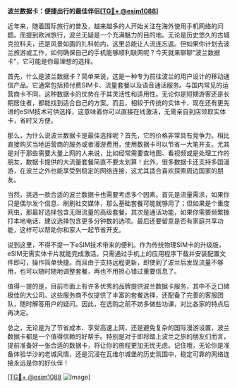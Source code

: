 **波兰数据卡：便捷出行的最佳伴侣[[TG💪+ @esim1088](https://t.me/s/esim1088)]**

近年来，随着国际旅行的普及，越来越多的人开始关注在海外使用手机网络的问题。而提到欧洲旅行，波兰无疑是一个充满魅力的目的地。无论是历史悠久的古城克拉科夫，还是风景如画的扎科帕内，这里总能让人流连忘返。但如果你计划去波兰旅游或工作，如何确保自己的手机能够顺利联网呢？今天就来聊聊“波兰数据卡”，它可能是你最理想的选择。

首先，什么是波兰数据卡？简单来说，这是一种专为前往波兰的用户设计的移动通信产品。它通常包括预付费SIM卡、流量套餐以及语音通话服务。与国内常见的运营商卡不同，这种数据卡的优势在于其灵活性和适用性。无论你是短期游客还是长期居住者，都能找到适合自己的方案。而且，相较于传统的实体卡，现在还有更先进的eSIM技术可供选择，这意味着你可以直接在线激活，无需亲自到店领取实体卡，省时又方便。

那么，为什么说波兰数据卡是最佳选择呢？首先，它的价格非常具有竞争力。相比直接购买当地运营商的服务或者漫游费用，使用数据卡可以节省一大笔开支。尤其是对于那些需要大量上网的人来说，比如经常需要查地图、看视频或是处理工作的朋友，数据卡提供的大流量套餐简直不要太划算！此外，很多数据卡还支持多国漫游，在波兰之外也能享受到稳定的网络连接，这尤其适合喜欢探索周边国家的朋友。

当然，挑选一款合适的波兰数据卡也需要考虑多个因素。首先是流量需求，如果你只是偶尔发个信息、刷刷社交媒体，那么基础套餐可能就够用了；但如果是个重度网虫，那最好选择包含无限流量的高级套餐。其次是通话功能，如果你需要频繁拨打本地电话，建议选择包含更多分钟数的选项。最后还要留意是否有家庭共享功能，这样可以帮助你和家人一起节省开支。

说到这里，不得不提一下eSIM技术带来的便利。作为传统物理SIM卡的升级版，eSIM无需实体卡片就能完成激活。只需通过手机上的应用程序下载并安装配置文件即可，操作简单快捷。而且由于支持远程更新，即使到了波兰后发现流量不够用，也可以随时随地调整套餐，再也不用担心错过重要信息了。

值得一提的是，目前市面上有许多优秀的品牌提供波兰数据卡服务，其中不乏口碑极佳的大公司。这些服务商不仅提供了丰富的套餐选择，还配备了完善的客服团队，随时解答用户的疑问。因此，在选购之前不妨多做些功课，对比各家的特点后再决定。

总之，无论是为了节省成本、享受高速上网，还是避免复杂的国际漫游设置，波兰数据卡都是一个值得信赖的好帮手。特别是对于即将踏上波兰之旅的朋友们而言，提前准备好一张合适的数据卡，将让你的旅程更加无忧无虑。记住哦，无论你是准备体验华沙的老城风情，还是沉浸在瓦维尔城堡的历史氛围中，稳定可靠的网络连接永远是你的好伙伴！

[[TG💪+ @esim1088](https://t.me/s/esim1088) ![Image](https://i.postimg.cc/4NQfJmqS/Snipaste-2025-05-13-00-14-12.png)]